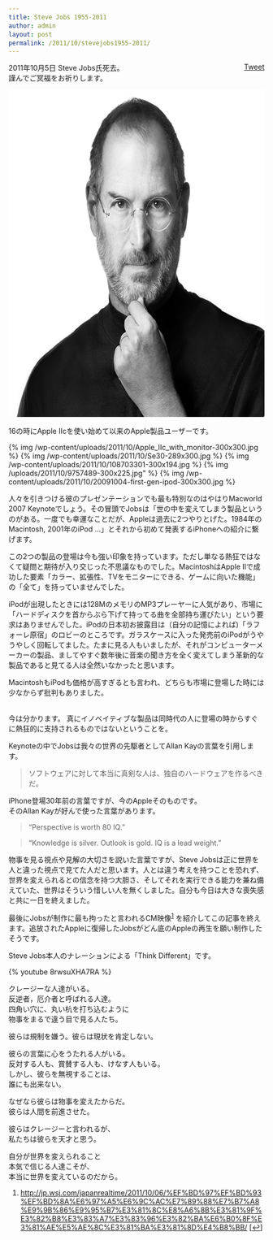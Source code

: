 ```yaml
---
title: Steve Jobs 1955-2011
author: admin
layout: post
permalink: /2011/10/stevejobs1955-2011/
---
```

<div style="float: right; margin-left: 10px;">
  <a href="https://twitter.com/share" class="twitter-share-button" data-count="vertical" data-url="/blog/2011/10/stevejobs1955-2011/">Tweet</a>
</div>

2011年10月5日 Steve Jobs氏死去。  
謹んでご冥福をお祈りします。

[<img src="/wp-content/uploads/2011/10/t_hero.png" alt="Steve Jobs" title="Steve Jobs" width="706" height="644" class="alignleft size-full wp-image-832" />][1] 
<br clear="all" />

16の時にApple IIcを使い始めて以来のApple製品ユーザーです。 

{% img /wp-content/uploads/2011/10/Apple_IIc_with_monitor-300x300.jpg %}
{% img /wp-content/uploads/2011/10/Se30-289x300.jpg %}
{% img /wp-content/uploads/2011/10/108703301-300x194.jpg %}
{% img /uploads/2011/10/9757489-300x225.jpg" %}
{% img /wp-content/uploads/2011/10/20091004-first-gen-ipod-300x300.jpg %}

人々を引きつける彼のプレゼンテーションでも最も特別なのはやはりMacworld 2007 Keynoteでしょう。その冒頭でJobsは「世の中を変えてしまう製品というのがある。一度でも幸運なことだが、Appleは過去に2つやりとげた。1984年のMacintosh, 2001年のiPod &#8230;」とそれから初めて発表するiPhoneへの紹介に繋げます。

この2つの製品の登場は今も強い印象を持っています。ただし単なる熱狂ではなくて疑問と期待が入り交じった不思議なものでした。MacintoshはApple IIで成功した要素「カラー、拡張性、TVをモニターにできる、ゲームに向いた機能」の「全て」を持っていませんでした。

iPodが出現したときには128MのメモリのMP3プレーヤーに人気があり、市場に「ハードディスクを首からぶら下げて持ってる曲を全部持ち運びたい」という要求はありませんでした。iPodの日本初お披露目は（自分の記憶によれば)「ラフォーレ原宿」のロビーのところです。ガラスケースに入った発売前のiPodがうやうやしく回転してました。たまに見る人もいましたが、それがコンピューターメーカーの製品、ましてやすぐ数年後に音楽の聞き方を全く変えてしまう革新的な製品であると見てる人は全然いなかったと思います。

MacintoshもiPodも価格が高すぎるとも言われ、どちらも市場に登場した時には少なからず批判もありました。

<br clear="all" />  
今は分かります。  
真にイノベイティブな製品は同時代の人に登場の時からすぐに熱狂的に支持されるものではないということを。

Keynoteの中でJobsは我々の世界の先駆者としてAllan Kayの言葉を引用します。

> ソフトウェアに対して本当に真剣な人は、独自のハードウェアを作るべきだ。 

iPhone登場30年前の言葉ですが、今のAppleそのものです。  
そのAllan Kayが好んで使った言葉があります。

> &#8220;Perspective is worth 80 IQ.&#8221;

> &#8220;Knowledge is silver. Outlook is gold. IQ is a lead weight.&#8221; 

物事を見る視点や見解の大切さを説いた言葉ですが、Steve Jobsは正に世界を人と違った視点で見てた人だと思います。人とは違う考えを持つことを恐れず、世界を変えられるとの信念を持つ大胆さ、そしてそれを実行できる能力を兼ね備えていた、世界はそういう惜しい人を無くしました。自分も今日は大きな喪失感と共に一日を終えました。

最後にJobsが制作に最も拘ったと言われるCM映像<sup><a href="#footnote_0_831" id="identifier_0_831" class="footnote-link footnote-identifier-link" title="http://jp.wsj.com/japanrealtime/2011/10/06/%EF%BD%97%EF%BD%93%EF%BD%8A%E6%97%A5%E6%9C%AC%E7%89%88%E7%B7%A8%E9%9B%86%E9%95%B7%E3%81%8C%E8%A6%8B%E3%81%9F%E3%82%B8%E3%83%A7%E3%83%96%E3%82%BA%E6%B0%8F%E3%81%AE%E5%AE%8C%E3%81%BA%E3%81%8D%E4%B8%BB/">1</a></sup> を紹介してこの記事を終えます。追放されたAppleに復帰したJobsがどん底のAppleの再生を願い制作したそうです。

Steve Jobs本人のナレーションによる「Think Different」です。

{% youtube 8rwsuXHA7RA %}

クレージーな人達がいる。  
反逆者，厄介者と呼ばれる人達。  
四角い穴に、丸い杭を打ち込むように  
物事をまるで違う目で見る人たち。

彼らは規制を嫌う。彼らは現状を肯定しない。

彼らの言葉に心をうたれる人がいる。  
反対する人も、賞賛する人も、けなす人もいる。  
しかし、彼らを無視することは、  
誰にも出来ない。

なぜなら彼らは物事を変えたからだ。  
彼らは人間を前進させた。

彼らはクレージーと言われるが、  
私たちは彼らを天才と思う。

自分が世界を変えられること  
本気で信じる人達こそが、  
本当に世界を変えているのだから。

<ol class="footnotes">
  <li id="footnote_0_831" class="footnote">
    <a href="http://jp.wsj.com/japanrealtime/2011/10/06/%EF%BD%97%EF%BD%93%EF%BD%8A%E6%97%A5%E6%9C%AC%E7%89%88%E7%B7%A8%E9%9B%86%E9%95%B7%E3%81%8C%E8%A6%8B%E3%81%9F%E3%82%B8%E3%83%A7%E3%83%96%E3%82%BA%E6%B0%8F%E3%81%AE%E5%AE%8C%E3%81%BA%E3%81%8D%E4%B8%BB/">http://jp.wsj.com/japanrealtime/2011/10/06/%EF%BD%97%EF%BD%93%EF%BD%8A%E6%97%A5%E6%9C%AC%E7%89%88%E7%B7%A8%E9%9B%86%E9%95%B7%E3%81%8C%E8%A6%8B%E3%81%9F%E3%82%B8%E3%83%A7%E3%83%96%E3%82%BA%E6%B0%8F%E3%81%AE%E5%AE%8C%E3%81%BA%E3%81%8D%E4%B8%BB/</a> [<a href="#identifier_0_831" class="footnote-link footnote-back-link">&#8617;</a>]
  </li>
</ol>

 [1]: /wp-content/uploads/2011/10/t_hero.png
 [2]: /wp-content/uploads/2011/10/Apple_IIc_with_monitor.jpg
 [3]: /wp-content/uploads/2011/10/Se30.jpg
 [4]: /wp-content/uploads/2011/10/108703301.jpg
 [5]: /wp-content/uploads/2011/10/9757489.jpg
 [6]: /wp-content/uploads/2011/10/20091004-first-gen-ipod.jpg